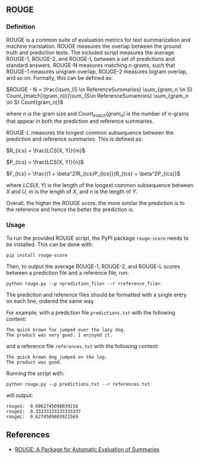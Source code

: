 ## ROUGE

### Definition

ROUGE is a common suite of evaluation metrics for text summarization and machine translation. ROUGE measures the overlap between the ground truth and prediction texts. The included script measures the average ROUGE-1, ROUGE-2, and ROUGE-L between a set of predictions and standard answers. ROUGE-N measures matching n-grams, such that ROUGE-1 measures unigram overlap, ROUGE-2 measures bigram overlap, and so on. Formally, this can be defined as:

$ROUGE - N = \frac{\sum_{S \in ReferenceSummaries} \sum_{gram_n \in S} Count_{match}(gram_n)}{\sum_{S\in ReferenceSumamries} \sum_{gram_n \in S} Count(gram_n)}$

where $n$ is the gram size and $Count_{match}(gram_n)$ is the number of n-grams that appear in both the prediction and reference summaries.

ROUGE-L measures the longest common subsequence between the prediction and reference summaries. This is defined as:

$R_{lcs} = \frac{LCS(X, Y)}{m}$

$P_{lcs} = \frac{LCS(X, Y)}{n}$

$F_{lcs} = \frac{(1 + \beta^2)R_{lcs}P_{lcs}}{R_{lcs} + \beta^2P_{lcs}}$

where $LCS(X, Y)$ is the length of the longest common subsequence between $X$ and $U$, $m$ is the length of $X$, and $n$ is the length of $Y$.

Overall, the higher the ROUGE score, the more similar the prediction is to the reference and hence the better the prediction is.

### Usage

To run the provided ROUGE script, the PyPI package `rouge-score` needs to be installed. This can be done with:

```pip install rouge-score```

Then, to output the average ROUGE-1, ROUGE-2, and ROUGE-L scores between a prediction file and a reference file, run:

```python rouge.py --p <prediction_file> --r <reference_file>```

The prediction and reference files should be formatted with a single entry on each line, ordered the same way.

For example, with a prediction file `predictions.txt` with the following content:

```
The quick brown fox jumped over the lazy dog.
The product was very good. I enjoyed it.
```

and a reference file `references.txt` with the following content:

```
The quick brown dog jumped on the log.
The product was good.
```

Running the script with:

```python rouge.py --p predictions.txt --r references.txt```

will output:

```
rouge1:  0.6862745098039216
rouge2:  0.33333333333333337
rougeL:  0.6274509803921569
```

## References

- [ROUGE: A Package for Automatic Evaluation of Summaries](https://www.aclweb.org/anthology/W04-1013.pdf)
